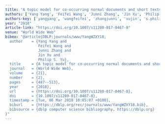 ```yaml
---
title: "A topic model for co-occurring normal documents and short texts"
authors: ['Yang Yang', 'Feifei Wang', 'Junni Zhang', 'Jin Xu', 'Philip S. Yu']
authors-key: ['yangyang', 'wangfeifei', 'zhangjunni', 'xujin', 's.philip']
year: "2018"
article-link: "https://doi.org/10.1007/s11280-017-0467-8"
venue: "World Wide Web"
bibex: "@article{DBLP:journals/www/YangWZXY18,
  author    = {Yang Yang and
               Feifei Wang and
               Junni Zhang and
               Jin Xu and
               Philip S. Yu},
  title     = {A topic model for co-occurring normal documents and short texts},
  journal   = {World Wide Web},
  volume    = {21},
  number    = {2},
  pages     = {487--513},
  year      = {2018},
  url       = {https://doi.org/10.1007/s11280-017-0467-8},
  doi       = {10.1007/s11280-017-0467-8},
  timestamp = {Tue, 06 Mar 2018 10:05:07 +0100},
  biburl    = {https://dblp.org/rec/journals/www/YangWZXY18.bib},
  bibsource = {dblp computer science bibliography, https://dblp.org}
}"
---
```

